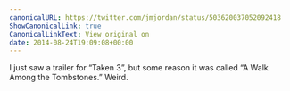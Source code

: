 ```yaml
---
canonicalURL: https://twitter.com/jmjordan/status/503620037052092418
ShowCanonicalLink: true
CanonicalLinkText: View original on
date: 2014-08-24T19:09:08+00:00
---
```

I just saw a trailer for “Taken 3”, but some reason it was called “A Walk Among the Tombstones.” Weird.